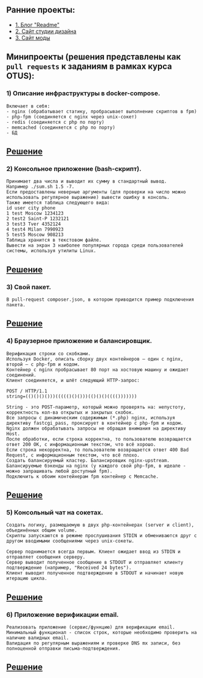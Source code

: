 ## Ранние проекты:  
- [1. Блог "Readme"](https://github.com/EvgenyRomanov/readme.git)  
- [2. Сайт студии дизайна](https://github.com/EvgenyRomanov/studio_website.git)  
- [3. Сайт моды](https://github.com/EvgenyRomanov/bitrix.git)  

## Минипроекты (решения представлены как `pull requests` к заданиям в рамках курса OTUS):  
### 1)  Описание инфраструктуры в docker-compose.
    Включает в себя:
    - nginx (обрабатывает статику, пробрасывает выполнение скриптов в fpm)
    - php-fpm (соединяется с nginx через unix-сокет)
    - redis (соединяется с php по порту)
    - memcached (соединяется с php по порту)
    - БД  
   [**Решение**](https://github.com/otusteamedu/PHP_2023/pull/412)  
   ---  

### 2) Консольное приложение (bash-скрипт).
    Принимает два числа и выводит их сумму в стандартный вывод.  
    Например ./sum.sh 1.5 -7.  
    Если предоставлены неверные аргументы (для проверки на число можно использовать регулярное выражение) вывести ошибку в консоль.  
    Также имеется таблица следующего вида:  
    id user city phone
    1 test Moscow 1234123  
    2 test2 Saint-P 1232121  
    3 test3 Tver 4352124  
    4 test4 Milan 7990923  
    5 test5 Moscow 908213  
    Таблица хранится в текстовом файле.
    Вывести на экран 3 наиболее популярных города среди пользователей системы, используя утилиты Linux.  
[**Решение**](https://github.com/otusteamedu/PHP_2023/pull/446)
--- 

### 3) Свой пакет.  
    В pull-request composer.json, в котором приводится пример подключения пакета.  
[**Решение**](https://github.com/otusteamedu/PHP_2023/pull/488)
--- 

### 4) Браузерное приложение и балансировщик.
    Верификация строки со скобками.  
    Используя Docker, описать сборку двух контейнеров – один с nginx, второй – с php-fpm и кодом.  
    Контейнер с nginx пробрасывает 80 порт на хостовую машину и ожидает соединений.
    Клиент соединяется, и шлёт следующий HTTP-запрос:  

    POST / HTTP/1.1  
    string=(()()()()))((((()()()))(()()()(((()))))))  
    
    String - это POST-параметр, который можно проверять на: непустоту, корректность кол-ва открытых и закрытых скобок.
    Все запросы с динамическим содержимым (*.php) nginx, используя директиву fastcgi_pass, проксирует в контейнер с php-fpm и кодом.
    Nginx должен обрабатывать запросы не обращая внимания на директиву Host.  
    После обработки, если строка корректна, то пользователю возвращается ответ 200 OK, с информационным текстом, что всё хорошо.  
    Если строка некорректна, то пользователю возвращается ответ 400 Bad Request, с информационным текстом, что всё плохо.  
    Создать балансируемый кластер. Балансировщик nginx-upstream. Балансируемые бэкенды на nginx (у каждого свой php-fpm, в идеале - можно запрашивать любой доступный fpm).  
    Подключить к обоим контейнерам fpm контейнер с Memcache.
 [**Решение**](https://github.com/otusteamedu/PHP_2023/pull/492)
---   

### 5)  Консольный чат на сокетах.  
    Создать логику, размещаемую в двух php-контейнерах (server и client), объединённых общим volume.  
    Скрипты запускаются в режиме прослушивания STDIN и обмениваются друг с другом вводимыми сообщениями через unix-сокеты.  
    
    Cервер поднимается всегда первым. Клиент ожидает ввод из STDIN и отправляет сообщения серверу.  
    Сервер выводит полученное сообщение в STDOUT и отправляет клиенту подтверждение (например, "Received 24 bytes").  
    Клиент выводит полученное подтверждение в STDOUT и начинает новую итерацию цикла.  
 [**Решение**](https://github.com/otusteamedu/PHP_2023/pull/520)
---   

### 6)  Приложение верификации email.  
    Реализовать приложение (сервис/функцию) для верификации email.
    Минимальный функционал - список строк, которые необходимо проверить на наличие валидных email.
    Валидация по регулярным выражениям и проверке DNS mx записи, без полноценной отправки письма-подтверждения.  
 [**Решение**](https://github.com/otusteamedu/PHP_2023/pull/528)
--- 
    
